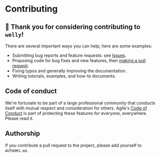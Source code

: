 # Contributing

## 🙌 Thank you for considering contributing to `welly`!

There are several important ways you can help; here are some examples:

- Submitting bug reports and feature requests: see [Issues](https://github.com/agile-geoscience/welly/issues).
- Proposing code for bug fixes and new features, then [making a pull request](https://docs.github.com/en/pull-requests/collaborating-with-pull-requests/proposing-changes-to-your-work-with-pull-requests/about-pull-requests).
- Fixing typos and generally improving the documentation.
- Writing tutorials, examples, and how-to documents.


## Code of conduct

We're fortunate to be part of a large professional community that conducts itself with mutual respect and consideration for others. Agile's [Code of Conduct](https://github.com/agile-geoscience/community/blob/main/CODE_OF_CONDUCT.md) is part of protecting these features for everyone, everywhere. Please read it.


## Authorship

If you contribute a pull request to the project, please add yourself to `AUTHORS.md`.
